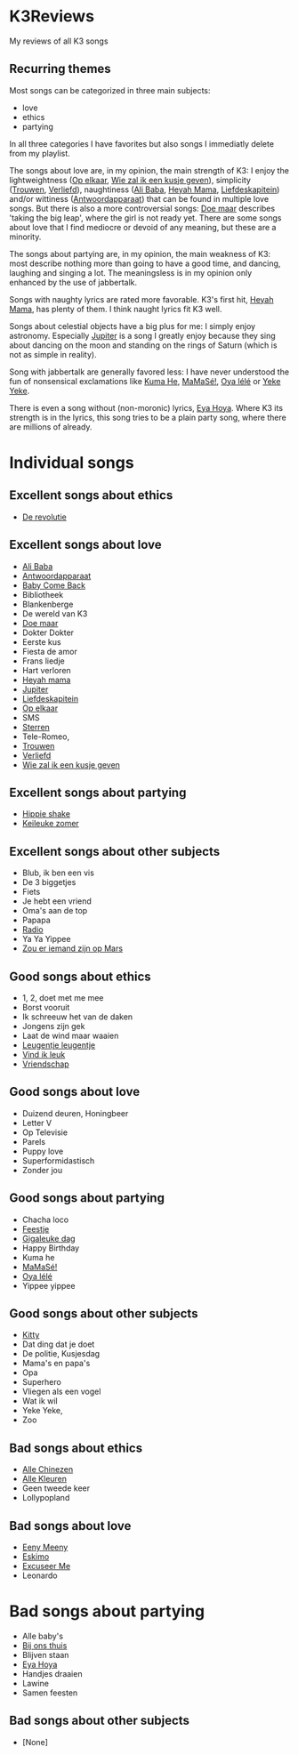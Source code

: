 # K3Reviews
My reviews of all K3 songs


## Recurring themes

Most songs can be categorized in three main subjects: 
 * love
 * ethics 
 * partying

In all three categories I have favorites but also songs I
immediatly delete from my playlist.

The songs about love are, in my opinion, the main strength of K3: I
enjoy the lightweightness ([Op elkaar](K3OpElkaar.md), [Wie zal ik een
kusje geven](K3WieZalIkEenKusjeGeven.md)), simplicity
([Trouwen](K3Trouwen.md), [Verliefd](K3Verliefd.md)), naughtiness
([Ali Baba](K3AliBaba.md), [Heyah Mama](K3HeyahMama.md),
[Liefdeskapitein](K3Liefdeskapitein.md)) and/or wittiness
([Antwoordapparaat](K3Antwoordapparaat.md)) that can be found in
multiple love songs. But there is also a more controversial songs: [Doe
maar](K3DoeMaar.md) describes 'taking the big leap', where the girl is
not ready yet. There are some songs about love that I find mediocre or
devoid of any meaning, but these are a minority.

The songs about partying are, in my opinion, the main weakness of K3:
most describe nothing more than going to have a good time, and dancing,
laughing and singing a lot. The meaningsless is in my opinion only
enhanced by the use of jabbertalk.

Songs with naughty lyrics are rated more favorable. K3's first hit,
[Heyah Mama](K3HeyahMama.md), has plenty of them. I think naught lyrics
fit K3 well.

Songs about celestial objects have a big plus for me: I simply enjoy
astronomy. Especially [Jupiter](K3Jupiter.md) is a song I greatly enjoy
because they sing about dancing on the moon and standing on the rings of
Saturn (which is not as simple in reality).

Song with jabbertalk are generally favored less: I have never understood
the fun of nonsensical exclamations like [Kuma He](K3HumaHe.md),
[MaMaSé!](K3MaMaSe.md), [Oya lélé](K3OyaLele.md) or [Yeke
Yeke](K3YekeYeke.md).

There is even a song without (non-moronic) lyrics, [Eya Hoya](K3EyaHoya.md).
Where K3 its strength is in the lyrics, this song tries to be a plain
party song, where there are millions of already. 

# Individual songs


## Excellent songs about ethics

* [De revolutie](K3DeRevolutie.md)


## Excellent songs about love

 * [Ali Baba](K3AliBaba.md)
 * [Antwoordapparaat](K3Antwoordapparaat.md)
 * [Baby Come Back](K3BabyComeBack.md)
 * Bibliotheek
 * Blankenberge
 * De wereld van K3
 * [Doe maar](K3DoeMaar.md)
 * Dokter Dokter
 * Eerste kus
 * Fiesta de amor
 * Frans liedje
 * Hart verloren
 * [Heyah mama](K3HeyahMama.md)
 * [Jupiter](K3Jupiter.md)
 * [Liefdeskapitein](K3Liefdeskapitein.md) 
 * [Op elkaar](K3OpElkaar.md)
 * SMS 
 * [Sterren](K3Sterren.md) 
 * Tele-Romeo, 
 * [Trouwen](K3Trouwen.md)
 * [Verliefd](K3Verliefd.md)
 * [Wie zal ik een kusje geven](K3WieZalIkEenKusjeGeven.md)

## Excellent songs about partying


 * [Hippie shake](K3Hippieshake.md)
 * [Keileuke zomer](K3KeileukeZomer.md)

## Excellent songs about other subjects
 * Blub, ik ben een vis
 * De 3 biggetjes
 * Fiets
 * Je hebt een vriend
 * Oma's aan de top
 * Papapa
 * [Radio](K3Radio.md)
 * Ya Ya Yippee
 * [Zou er iemand zijn op Mars](K3ZouErIemandZijnOpMars.md)

## Good songs about ethics

 * 1, 2, doet met me mee
 * Borst vooruit
 * Ik schreeuw het van de daken
 * Jongens zijn gek
 * Laat de wind maar waaien
 * [Leugentje leugentje](K3LeugentjeLeugentje.md)
 * [Vind ik leuk](K3VindIkLeuk.md)
 * [Vriendschap](K3Vriendschap.md)

## Good songs about love

 * Duizend deuren, Honingbeer
 * Letter V
 * Op Televisie
 * Parels
 * Puppy love
 * Superformidastisch
 * Zonder jou

## Good songs about partying

 * Chacha loco
 * [Feestje](K3Feestje.md)
 * [Gigaleuke dag](K3GigaleukeDag.md) 
 * Happy Birthday
 * Kuma he
 * [MaMaSé!](K3MaMaSe.md)
 * [Oya lélé](K3OyaLele.md)
 * Yippee yippee

## Good songs about other subjects

 * [Kitty](K3Kitty.md) 
 * Dat ding dat je doet
 * De politie, Kusjesdag
 * Mama's en papa's
 * Opa
 * Superhero
 * Vliegen als een vogel
 * Wat ik wil
 * Yeke Yeke,
 * Zoo

## Bad songs about ethics

 * [Alle Chinezen](K3AlleChinezen.md) 
 * [Alle Kleuren](K3AlleKleuren.md)
 * Geen tweede keer
 * Lollypopland

## Bad songs about love

 * [Eeny Meeny](K3EenyMeeny.md) 
 * [Eskimo](K3Eskimo.md)
 * [Excuseer Me](K3ExcuseerMe.md) 
 * Leonardo

# Bad songs about partying
 
 * Alle baby's 
 * [Bij ons thuis](K3BijOnsThuis.md)
 * Blijven staan
 * [Eya Hoya](K3EyaHoya.md)
 * Handjes draaien
 * Lawine
 * Samen feesten

## Bad songs about other subjects

 * [None]
